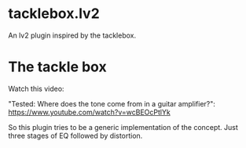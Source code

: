 # tacklebox.lv2

An lv2 plugin inspired by the tacklebox.

# The tackle box

Watch this video:

"Tested: Where does the tone come from in a guitar amplifier?": https://www.youtube.com/watch?v=wcBEOcPtlYk

So this plugin tries to be a generic implementation of the concept. Just three stages of EQ followed by distortion.


